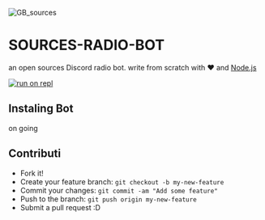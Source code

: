 ![GB_sources](https://4.bp.blogspot.com/-AbJ1au7SfYc/XEHifQKXZWI/AAAAAAAAA5I/beXM7mmhipUNkWUq0zwEmJjOtdg-XZoRgCK4BGAYYCw/s320/chanel%2Bart.png)

SOURCES-RADIO-BOT
==================
an open sources Discord radio bot. write from scratch with ♥ and [Node.js](https://nodejs.org/)

[![run on repl](https://camo.githubusercontent.com/0bef72bcc1c5584019f2f4616add848e855bb53d/68747470733a2f2f7265706c2e69742f62616467652f6769746875622f7a65616c636f72644e6174696f6e2f6d757369632d626f742d6578616d706c65)](https://repl.it/github/GoruAkiba/sources-radio-bot)


Instaling Bot
-------------
on going


Contributi
------------
- Fork it!
- Create your feature branch: ``git checkout -b my-new-feature``
- Commit your changes: ``git commit -am "Add some feature"``
- Push to the branch: ``git push origin my-new-feature``
- Submit a pull request :D